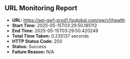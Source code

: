 ## URL Monitoring Report

- **URL:** https://api-gw1-prod1.fisglobal.com/gw/v1/health
- **Start Time:** 2025-05-15T03:29:50.185112
- **End Time:** 2025-05-15T03:29:50.420249
- **Total Time Taken:** 0.235137 seconds
- **HTTP Status Code:** 200
- **Status:** Success
- **Failure Reason:** N/A
